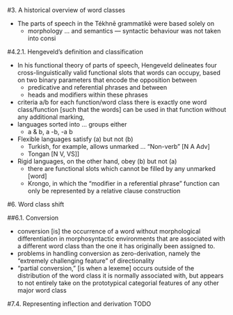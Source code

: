 #3. A historical overview of word classes

* The parts of speech in the Tékhnē grammatikē were based solely on
  * morphology ... and semantics — syntactic behaviour was not taken into consi

#4.2.1. Hengeveld’s definition and classification

* In his functional theory of parts of speech, Hengeveld delineates four
  cross-linguistically valid functional slots that words can occupy, based on
  two binary parameters that encode the opposition between 
  * predicative and referential phrases and between 
  * heads and modifiers within these phrases
* criteria a/b
  for each function/word class there is exactly one word class/function [such
  that the words] can be used in that function without any additional marking,
* languages sorted into ... groups either
  * a & b, a -b, -a b
* Flexible languages satisfy (a) but not (b)
  * Turkish, for example, allows unmarked ...  “Non-verb” [N A Adv]
  * Tongan [N V, VS]]
* Rigid languages, on the other hand, obey (b) but not (a)
  * there are functional slots which cannot be filled by any unmarked [word]
  * Krongo, in which the “modifier in a referential phrase” function can only
    be represented by a relative clause construction 

#6. Word class shift

##6.1. Conversion

* conversion [is] the occurrence of a word without morphological
  differentiation in morphosyntactic environments that are associated with a
  different word class than the one it has originally been assigned to.
* problems in handling conversion as zero-derivation, namely the “extremely
  challenging feature” of directionality
* “partial conversion,” [is when a lexeme] occurs outside of the distribution
  of the word class it is normally associated with, but appears to not entirely
  take on the prototypical categorial features of any other major word class

#7.4. Representing inflection and derivation TODO
